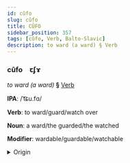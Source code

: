 ```yaml
---
id: cûfo
slug: cûfo
title: CÛFO
sidebar_position: 357
tags: [cûfo, Verb, Balto-Slavic]
description: to ward (a ward) § Verb
---
```


### cûfo&emsp;<span kind="abugida">ꞇʄɤ</span>

*to ward (a ward)* **§** [Verb](../../tags/Verb)

**IPA**: /ˈt͡ɕu.fɑ/

**Verb**: to ward/guard/watch over

**Noun**: a ward/the guarded/the watched

**Modifier**: wardable/guardable/watchable

<details>
    <summary>Origin</summary>
    Macedonian чува čuva [ˈt͡ʃuva]<br/>
    <em>Balto-Slavic Language Family</em>
</details>